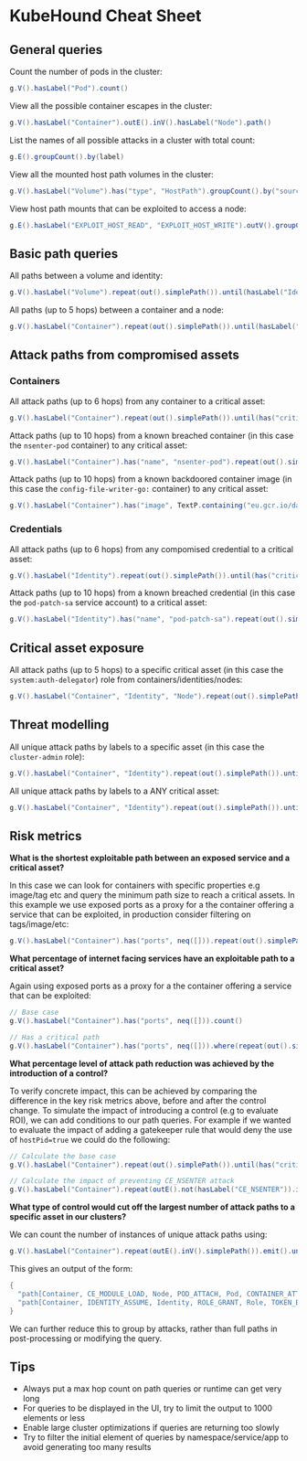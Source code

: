 # KubeHound Cheat Sheet

## General queries

Count the number of pods in the cluster:

```groovy
g.V().hasLabel("Pod").count()
```

View all the possible container escapes in the cluster:

```groovy
g.V().hasLabel("Container").outE().inV().hasLabel("Node").path()
```

List the names of all possible attacks in a cluster with total count:

```groovy
g.E().groupCount().by(label)
```

View all the mounted host path volumes in the cluster:

```groovy
g.V().hasLabel("Volume").has("type", "HostPath").groupCount().by("sourcePath")
```

View host path mounts that can be exploited to access a node:

```groovy
g.E().hasLabel("EXPLOIT_HOST_READ", "EXPLOIT_HOST_WRITE").outV().groupCount().by("sourcePath")
```

## Basic path queries

All paths between a volume and identity:

```groovy
g.V().hasLabel("Volume").repeat(out().simplePath()).until(hasLabel("Identity")).path()
```

All paths (up to 5 hops) between a container and a node:

```groovy
g.V().hasLabel("Container").repeat(out().simplePath()).until(hasLabel("Node").or().loops().is(5)).hasLabel("Node").path()
```

## Attack paths from compromised assets

### Containers

All attack paths (up to 6 hops) from any container to a critical asset:

```groovy
g.V().hasLabel("Container").repeat(out().simplePath()).until(has("critical", true).or().loops().is(6)).has("critical", true).path()
```
Attack paths (up to 10 hops) from a known breached container (in this case the `nsenter-pod` container) to any critical asset:

```groovy
g.V().hasLabel("Container").has("name", "nsenter-pod").repeat(out().simplePath()).until(has("critical", true).or().loops().is(10)).has("critical", true).path()
```

Attack paths (up to 10 hops) from a known backdoored container image (in this case the `config-file-writer-go:` container) to any critical asset:

```groovy
g.V().hasLabel("Container").has("image", TextP.containing("eu.gcr.io/datadog-staging/config-file-writer-go")).repeat(out().simplePath()).until(has("critical", true).or().loops().is(10)).has("critical", true).path()
```


### Credentials

All attack paths (up to 6 hops) from any compomised credential to a critical asset:

```groovy
g.V().hasLabel("Identity").repeat(out().simplePath()).until(has("critical", true).or().loops().is(6)).has("critical", true).path()
```

Attack paths (up to 10 hops) from a known breached credential (in this case the `pod-patch-sa` service account) to a critical asset:

```groovy
g.V().hasLabel("Identity").has("name", "pod-patch-sa").repeat(out().simplePath()).until(has("critical", true).or().loops().is(10)).has("critical", true).path()
```
## Critical asset exposure

All attack paths (up to 5 hops) to a specific critical asset (in this case the `system:auth-delegator`) role from containers/identities/nodes:

```groovy
g.V().hasLabel("Container", "Identity", "Node").repeat(out().simplePath()).until(has("name", "system:auth-delegator").or().loops().is(5)).has("name", "system:auth-delegator").hasLabel("Role").path()
```

## Threat modelling

All unique attack paths by labels to a specific asset (in this case the `cluster-admin` role):

```groovy
g.V().hasLabel("Container", "Identity").repeat(out().simplePath()).until(has("name", "cluster-admin").or().loops().is(5)).has("name", "cluster-admin").hasLabel("Role").path().as("p").by(label).dedup().select("p").path()
```

All unique attack paths by labels to a ANY critical asset:

```groovy
g.V().hasLabel("Container", "Identity").repeat(out().simplePath()).until(has("critical", true).or().loops().is(5)).has("critical", true).path().as("p").by(label).dedup().select("p").path()
```

## Risk metrics

**What is the shortest exploitable path between an exposed service and a critical asset?**

In this case we can look for containers with specific properties e.g image/tag etc and query the minimum path size to reach a critical assets. In this example we use exposed ports as a proxy for a the container offering a service that can be exploited, in production consider filtering on tags/image/etc:

```groovy
g.V().hasLabel("Container").has("ports", neq([])).repeat(out().simplePath()).until(has("critical", true).or().loops().is(7)).has("critical", true).path().count(local).min()
```

**What percentage of internet facing services have an exploitable path to a critical asset?**

Again using exposed ports as a proxy for a the container offering a service that can be exploited:

```groovy
// Base case
g.V().hasLabel("Container").has("ports", neq([])).count()

// Has a critical path
g.V().hasLabel("Container").has("ports", neq([])).where(repeat(out().simplePath()).until(has("critical", true).or().loops().is(10)).has("critical", true)).count()
```

**What percentage level of attack path reduction was achieved by the introduction of a control?**

To verify concrete impact, this can be achieved by comparing the difference in the key risk metrics above, before and after the control change. To simulate the impact of introducing a control (e.g to evaluate ROI), we can add conditions to our path queries. For example if we wanted to evaluate the impact of adding a gatekeeper rule that would deny the use of `hostPid=true` we could do the following:

```groovy
// Calculate the base case
g.V().hasLabel("Container").repeat(out().simplePath()).until(has("critical", true).or().loops().is(6)).has("critical", true).path().count()

// Calculate the impact of preventing CE_NSENTER attack
g.V().hasLabel("Container").repeat(outE().not(hasLabel("CE_NSENTER")).inV().simplePath()).emit().until(has("critical", true).or().loops().is(6)).has("critical", true).path().count()
```

**What type of control would cut off the largest number of attack paths to a specific asset in our clusters?**

We can count the number of instances of unique attack paths using:

```groovy
g.V().hasLabel("Container").repeat(outE().inV().simplePath()).emit().until(has("critical", true).or().loops().is(6)).has("critical", true).path().by(label).groupCount()
```

This gives an output of the form:

```groovy
{
  "path[Container, CE_MODULE_LOAD, Node, POD_ATTACH, Pod, CONTAINER_ATTACH, Container, IDENTITY_ASSUME, Identity, ROLE_GRANT, Role]" : 18,
  "path[Container, IDENTITY_ASSUME, Identity, ROLE_GRANT, Role, TOKEN_BRUTEFORCE, Identity, ROLE_GRANT, Role, TOKEN_BRUTEFORCE, Identity, ROLE_GRANT, Role]" : 1824,
}
```

We can further reduce this to group by attacks, rather than full paths in post-processing or modifying the query.

## Tips

+ Always put a max hop count on path queries or runtime can get very long
+ For queries to be displayed in the UI, try to limit the output to 1000 elements or less
+ Enable large cluster optimizations if queries are returning too slowly
+ Try to filter the initial element of queries by namespace/service/app to avoid generating too many results
